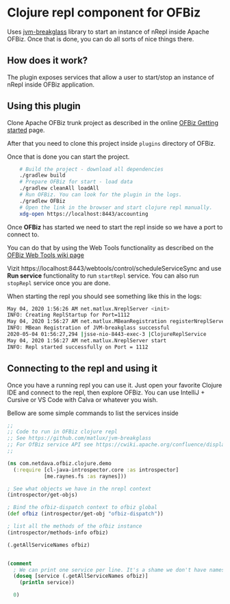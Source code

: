 # Clojure repl component for OFBiz

Uses [jvm-breakglass](https://github.com/matlux/jvm-breakglass) library to start an instance of nRepl inside Apache OFBiz.
Once that is done, you can do all sorts of nice things there.

## How does it work?

The plugin exposes services that allow a user to start/stop an instance of nRepl inside OFBiz application.



## Using this plugin

Clone Apache OFBiz trunk project as described in the online [OFBiz Getting started](https://OFBiz.apache.org/developers.html) page.

After that you need to clone this project inside `plugins` directory of OFBiz.

Once that is done you can start the project.

```sh
    # Build the project - download all dependencies
    ./gradlew build
    # Prepare OFBiz for start - load data
    ./gradlew cleanAll loadAll
    # Run OFBiz. You can look for the plugin in the logs.
    ./gradlew OFBiz
    # Open the link in the browser and start clojure repl manually.
    xdg-open https://localhost:8443/accounting
```

Once **OFBiz** has started we need to start the repl inside so we have a port to connect to.

You can do that by using the Web Tools functionality as described on the [OFBiz Web Tools wiki page](https://cwiki.apache.org/confluence/display/OFBiz/Entity+Engine+Guide#EntityEngineGuide-EntityRelationships(relations))

Vizit https://localhost:8443/webtools/control/scheduleServiceSync and use **Run service** functionality to run `startRepl` service.
You can also run `stopRepl` service once you are done.

When starting the repl you should see something like this in the logs:

```sh
May 04, 2020 1:56:26 AM net.matlux.NreplServer <init>
INFO: Creating ReplStartup for Port=1112
May 04, 2020 1:56:27 AM net.matlux.MBeanRegistration registerNreplServerAsMBean
INFO: MBean Registration of JVM-breakglass successful
2020-05-04 01:56:27,294 |jsse-nio-8443-exec-3 |ClojureReplService            |I| Starting nRrepl on port 1112
May 04, 2020 1:56:27 AM net.matlux.NreplServer start
INFO: Repl started successfully on Port = 1112
```

## Connecting to the repl and using it

Once you have a running repl you can use it. Just open your favorite Clojure IDE and connect to the repl, then explore OFBiz.
You can use IntelliJ + Cursive or VS Code with Calva or whatever you wish.

Bellow are some simple commands to list the services inside


```clojure
;;
;; Code to run in OFBiz clojure repl
;; See https://github.com/matlux/jvm-breakglass
;; For OfBiz service API see https://cwiki.apache.org/confluence/display/OFBIZ/Service+Engine+Guide
;;

(ns com.netdava.ofbiz.clojure.demo
  (:require [cl-java-introspector.core :as introspector]
            [me.raynes.fs :as raynes]))

; See what objects we have in the nrepl context
(introspector/get-objs)

; Bind the ofbiz-dispatch context to ofbiz global
(def ofbiz (introspector/get-obj "ofbiz-dispatch"))

; list all the methods of the ofbiz instance
(introspector/methods-info ofbiz)

(.getAllServiceNames ofbiz)


(comment
  ; We can print one service per line. It's a shame we don't have namespaces for service names
  (doseq [service (.getAllServiceNames ofbiz)]
    (println service))

  0)
```